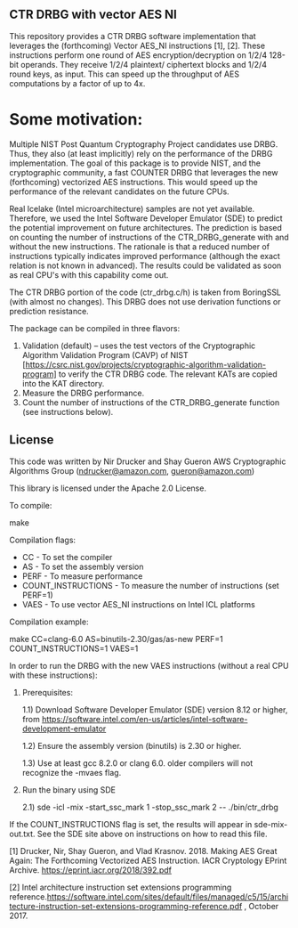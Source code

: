 ## CTR DRBG with vector AES NI

This repository provides a CTR DRBG software implementation that leverages the (forthcoming) Vector AES_NI instructions [1], [2]. These instructions perform one round of AES encryption/decryption on 1/2/4 128-bit operands. They receive 1/2/4 plaintext/ ciphertext blocks and 1/2/4 round keys, as input. This can speed up the throughput of AES computations by a factor of up to 4x. 

# Some motivation: 

Multiple NIST Post Quantum Cryptography Project candidates use DRBG. Thus, they also (at least implicitly) rely on the performance of the DRBG implementation. The goal of this package is to provide NIST, and the cryptographic community, a fast COUNTER DRBG that leverages the new (forthcoming) vectorized AES instructions. This would speed up the performance of the relevant candidates on the future CPUs.

Real Icelake (Intel microarchitecture) samples are not yet available. Therefore, we used the Intel Software Developer Emulator (SDE) to predict the potential improvement on future architectures. The prediction is based on counting the number of instructions of the CTR_DRBG_generate with and without the new instructions. The rationale is that a reduced number of instructions typically indicates improved performance (although the exact relation is not known in advanced). The results could be validated as soon as real CPU's with this capability come out.

The CTR DRBG portion of the code (ctr_drbg.c/h) is taken from BoringSSL (with almost no changes). This DRBG does not use derivation functions or prediction resistance.

The package can be compiled in three flavors:
1) Validation (default) – uses the test vectors of the Cryptographic Algorithm 
   Validation Program (CAVP) of NIST 
   [https://csrc.nist.gov/projects/cryptographic-algorithm-validation-program] 
   to verify the CTR DRBG code. The relevant KATs are copied into the KAT directory.
2) Measure the DRBG performance.
3) Count the number of instructions of the CTR_DRBG_generate 
   function (see instructions below).

## License

This code was written by Nir Drucker and Shay Gueron
AWS Cryptographic Algorithms Group
(ndrucker@amazon.com, gueron@amazon.com)

This library is licensed under the Apache 2.0 License. 

To compile:

   make

Compilation flags:
- CC                   - To set the compiler
- AS                   - To set the assembly version
- PERF                 - To measure performance
- COUNT_INSTRUCTIONS   - To measure the number of instructions (set PERF=1)
- VAES                 - To use vector AES_NI instructions on Intel ICL platforms

Compilation example:

make CC=clang-6.0 AS=binutils-2.30/gas/as-new PERF=1 COUNT_INSTRUCTIONS=1 VAES=1

In order to run the DRBG with the new VAES instructions (without a real CPU with these instructions): 

1) Prerequisites:

     1.1) Download Software Developer Emulator (SDE) version 8.12 or higher, 
       from https://software.intel.com/en-us/articles/intel-software-development-emulator

     1.2) Ensure the assembly version (binutils) is 2.30 or higher.

     1.3) Use at least gcc 8.2.0 or clang 6.0. older compilers will not recognize the -mvaes flag.

2) Run the binary using SDE

     2.1) sde -icl -mix -start_ssc_mark 1 -stop_ssc_mark 2 -- ./bin/ctr_drbg 

If the COUNT_INSTRUCTIONS flag is set, the results will appear in sde-mix-out.txt. See the SDE site above on instructions on how to read this file.

[1] Drucker, Nir, Shay Gueron, and Vlad Krasnov. 2018. Making AES Great Again: The Forthcoming Vectorized AES Instruction. IACR Cryptology EPrint Archive. https://eprint.iacr.org/2018/392.pdf

[2] Intel architecture instruction set extensions programming reference.https://software.intel.com/sites/default/files/managed/c5/15/architecture-instruction-set-extensions-programming-reference.pdf , October 2017.

